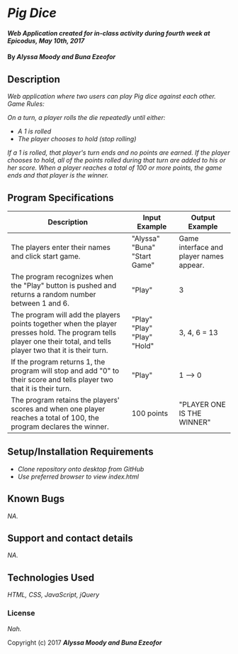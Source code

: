 # _Pig Dice_

#### _Web Application created for in-class activity during fourth week at Epicodus, May 10th, 2017_

#### By _**Alyssa Moody and Buna Ezeofor**_

## Description

_Web application where two users can play Pig dice against each other. Game Rules:_

_On a turn, a player rolls the die repeatedly until either:_

* _A 1 is rolled_
* _The player chooses to hold (stop rolling)_

_If a 1 is rolled, that player's turn ends and no points are earned._
_If the player chooses to hold, all of the points rolled during that turn are added to his or her score. When a player reaches a total of 100 or more points, the game ends and that player is the winner._

## Program Specifications

| Description  | Input Example | Output Example |
| ------------- | ------------- | ------------- |
| The players enter their names and click start game.  | "Alyssa" "Buna" "Start Game"  | Game interface and player names appear.  |
| The program recognizes when the "Play" button is pushed and returns a random number between 1 and 6.  | "Play"  | 3  |
| The program will add the players points together when the player presses hold. The program tells player one their total, and tells player two that it is their turn.  | "Play" "Play" "Play" "Hold"  | 3, 4, 6 = 13  |
| If the program returns 1, the program will stop and add "0" to their score and tells player two that it is their turn.  | "Play"  | 1 --> 0  |
| The program retains the players' scores and when one player reaches a total of 100, the program declares the winner.  | 100 points  | "PLAYER ONE IS THE WINNER"  |



## Setup/Installation Requirements

* _Clone repository onto desktop from GitHub_
* _Use preferred browser to view index.html_

## Known Bugs

_NA._

## Support and contact details

_NA._

## Technologies Used

_HTML, CSS, JavaScript, jQuery_

### License

*Nah.*

Copyright (c) 2017 **_Alyssa Moody and Buna Ezeofor_**
